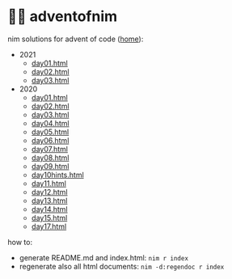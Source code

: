 # 🎄👑 adventofnim

nim solutions for advent of code ([home](index.html)):

* 2021
  - [day01.html](2021/day01.html)
  - [day02.html](2021/day02.html)
  - [day03.html](2021/day03.html)
* 2020
  - [day01.html](2020/day01.html)
  - [day02.html](2020/day02.html)
  - [day03.html](2020/day03.html)
  - [day04.html](2020/day04.html)
  - [day05.html](2020/day05.html)
  - [day06.html](2020/day06.html)
  - [day07.html](2020/day07.html)
  - [day08.html](2020/day08.html)
  - [day09.html](2020/day09.html)
  - [day10hints.html](2020/day10hints.html)
  - [day11.html](2020/day11.html)
  - [day12.html](2020/day12.html)
  - [day13.html](2020/day13.html)
  - [day14.html](2020/day14.html)
  - [day15.html](2020/day15.html)
  - [day17.html](2020/day17.html)


how to:

* generate README.md and index.html: `nim r index`
* regenerate also all html documents: `nim -d:regendoc r index`


